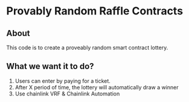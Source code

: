 # Provably Random Raffle Contracts

## About

This code is to create a proveably random smart contract lottery.

## What we want it to do?

1. Users can enter by paying for a ticket.
2. After X period of time, the lottery will automatically draw a winner
3. Use chainlink VRF & Chainlink Automation
